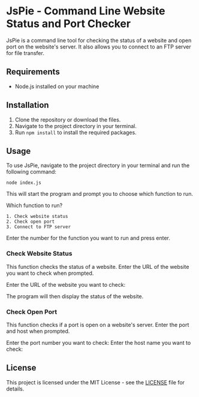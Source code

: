 # JsPie - Command Line Website Status and Port Checker

JsPie is a command line tool for checking the status of a website and open port on the website's server. It also allows you to connect to an FTP server for file transfer.

## Requirements

- Node.js installed on your machine

## Installation

1. Clone the repository or download the files.
2. Navigate to the project directory in your terminal.
3. Run `npm install` to install the required packages.

## Usage

To use JsPie, navigate to the project directory in your terminal and run the following command:

```node
node index.js
```


This will start the program and prompt you to choose which function to run.

Which function to run?

    1. Check website status
    2. Check open port
    3. Connect to FTP server

Enter the number for the function you want to run and press enter.

### Check Website Status

This function checks the status of a website. Enter the URL of the website you want to check when prompted.

Enter the URL of the website you want to check:

The program will then display the status of the website.

### Check Open Port

This function checks if a port is open on a website's server. Enter the port and host when prompted.

Enter the port number you want to check:
Enter the host name you want to check:

## License

This project is licensed under the MIT License - see the [LICENSE](LICENSE) file for details.
